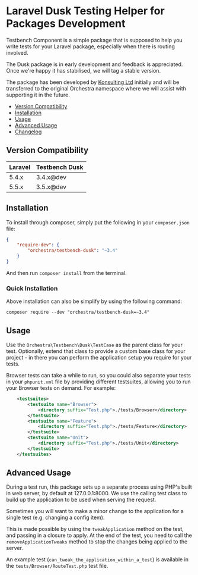 Laravel Dusk Testing Helper for Packages Development
==============

Testbench Component is a simple package that is supposed to help you write tests for your Laravel package, especially when there is routing involved.

The Dusk package is in early development and feedback is appreciated. Once we're happy it has stabilised, we will tag a stable version.

The package has been developed by [Konsulting Ltd](https://github.com/konsulting) initially and will be transferred to the original Orchestra namespace where we will assist with supporting it in the future.


* [Version Compatibility](#version-compatibility)
* [Installation](#installation)
* [Usage](#usage)
* [Advanced Usage](#advanced-usage)
* [Changelog](https://github.com/orchestral/testbench-dusk/releases)

## Version Compatibility

 Laravel  | Testbench Dusk
:---------|:----------
 5.4.x    | 3.4.x@dev
 5.5.x    | 3.5.x@dev

## Installation

To install through composer, simply put the following in your `composer.json` file:

```json
{
    "require-dev": {
        "orchestra/testbench-dusk": "~3.4"
    }
}
```

And then run `composer install` from the terminal.

### Quick Installation

Above installation can also be simplify by using the following command:

    composer require --dev "orchestra/testbench-dusk=~3.4"

## Usage

Use the `Orchestra\Testbench\Dusk\TestCase` as the parent class for your test. Optionally, extend that class to provide a custom base class for your project - in there you can perform the application setup you require for your tests.

Browser tests can take a while to run, so you could also separate your tests in your `phpunit.xml` file by providing different testsuites, allowing you to run your Browser tests on demand. For example:
```xml
    <testsuites>
        <testsuite name="Browser">
            <directory suffix="Test.php">./tests/Browser</directory>
        </testsuite>
        <testsuite name="Feature">
            <directory suffix="Test.php">./tests/Feature</directory>
        </testsuite>
        <testsuite name="Unit">
            <directory suffix="Test.php">./tests/Unit</directory>
        </testsuite>
    </testsuites>
```

## Advanced Usage

During a test run, this package sets up a separate process using PHP's built in web server, by default at 127.0.0.1:8000. We use the calling test class to build up the application to be used when serving the request.

Sometimes you will want to make a minor change to the application for a single test (e.g. changing a config item).

This is made possible by using the `tweakApplication` method on the test, and passing in a closure to apply. At the end of the test, you need to call the `removeApplicationTweaks` method to stop the changes being applied to the server.

An example test (`can_tweak_the_application_within_a_test`) is available in the `tests/Browser/RouteTest.php` test file.
